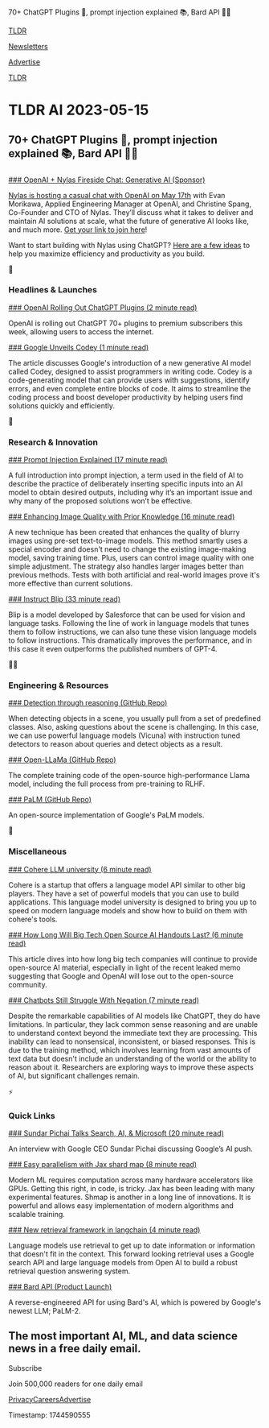 70+ ChatGPT Plugins 🔌, prompt injection explained 📚, Bard API 🧑‍💻

[TLDR](/)

[Newsletters](/newsletters)

[Advertise](https://advertise.tldr.tech/)

[TLDR](/)

# TLDR AI 2023-05-15

## 70+ ChatGPT Plugins 🔌, prompt injection explained 📚, Bard API 🧑‍💻

### 

[### OpenAI + Nylas Fireside Chat: Generative AI (Sponsor)](https://info.nylas.com/firesidechat-openai-registrationpage.html?utm_campaign=FY23Q2-TLDR-AI-OpenAI&amp;utm_medium=sponsoredemail&amp;utm_content=2023-05-15-Issue&amp;utm_source=tldr)

[Nylas is hosting a casual chat with OpenAI on May 17th](https://info.nylas.com/firesidechat-openai-registrationpage.html?utm_campaign=FY23Q2-TLDR-AI-OpenAI&utm_medium=sponsoredemail&utm_content=2023-05-15-Issue&utm_source=tldr) with Evan Morikawa, Applied Engineering Manager at OpenAI, and Christine Spang, Co-Founder and CTO of Nylas. They’ll discuss what it takes to deliver and maintain AI solutions at scale, what the future of generative AI looks like, and much more. [Get your link to join here](https://info.nylas.com/firesidechat-openai-registrationpage.html?utm_campaign=FY23Q2-TLDR-AI-OpenAI&utm_medium=sponsoredemail&utm_content=2023-05-15-Issue&utm_source=tldr)!

Want to start building with Nylas using ChatGPT? [Here are a few ideas](https://info.nylas.com/firesidechat-openai-registrationpage.html?utm_campaign=FY23Q2-TLDR-AI-OpenAI&utm_medium=sponsoredemail&utm_content=2023-05-15-Issue&utm_source=tldr) to help you maximize efficiency and productivity as you build.

🚀

### Headlines & Launches

[### OpenAI Rolling Out ChatGPT Plugins (2 minute read)](https://mashable.com/article/open-ai-rollout-chatgpt-plugins?utm_source=tldrai)

OpenAI is rolling out ChatGPT 70+ plugins to premium subscribers this week, allowing users to access the internet.

[### Google Unveils Codey (1 minute read)](https://9to5google.com/2023/05/10/google-codey-programming-generative-ai/?utm_source=tldrai)

The article discusses Google's introduction of a new generative AI model called Codey, designed to assist programmers in writing code. Codey is a code-generating model that can provide users with suggestions, identify errors, and even complete entire blocks of code. It aims to streamline the coding process and boost developer productivity by helping users find solutions quickly and efficiently.

🧠

### Research & Innovation

[### Prompt Injection Explained (17 minute read)](https://simonwillison.net/2023/May/2/prompt-injection-explained/?utm_source=tldrai)

A full introduction into prompt injection, a term used in the field of AI to describe the practice of deliberately inserting specific inputs into an AI model to obtain desired outputs, including why it’s an important issue and why many of the proposed solutions won’t be effective.

[### Enhancing Image Quality with Prior Knowledge (16 minute read)](https://arxiv.org/abs/2305.07015?utm_source=tldrai)

A new technique has been created that enhances the quality of blurry images using pre-set text-to-image models. This method smartly uses a special encoder and doesn't need to change the existing image-making model, saving training time. Plus, users can control image quality with one simple adjustment. The strategy also handles larger images better than previous methods. Tests with both artificial and real-world images prove it's more effective than current solutions.

[### Instruct Blip (33 minute read)](https://arxiv.org/abs/2305.06500?utm_source=tldrai)

Blip is a model developed by Salesforce that can be used for vision and language tasks. Following the line of work in language models that tunes them to follow instructions, we can also tune these vision language models to follow instructions. This dramatically improves the performance, and in this case it even outperforms the published numbers of GPT-4.

👨‍💻

### Engineering & Resources

[### Detection through reasoning (GitHub Repo)](https://github.com/OptimalScale/DetGPT?utm_source=tldrai)

When detecting objects in a scene, you usually pull from a set of predefined classes. Also, asking questions about the scene is challenging. In this case, we can use powerful language models (Vicuna) with instruction tuned detectors to reason about queries and detect objects as a result.

[### Open-LLaMa (GitHub Repo)](https://github.com/s-JoL/Open-Llama?utm_source=tldrai)

The complete training code of the open-source high-performance Llama model, including the full process from pre-training to RLHF.

[### PaLM (GitHub Repo)](https://github.com/conceptofmind/PaLM?utm_source=tldrai)

An open-source implementation of Google's PaLM models.

🎁

### Miscellaneous

[### Cohere LLM university (6 minute read)](https://docs.cohere.com/docs/llmu?utm_source=tldrai)

Cohere is a startup that offers a language model API similar to other big players. They have a set of powerful models that you can use to build applications. This language model university is designed to bring you up to speed on modern language models and show how to build on them with cohere's tools.

[### How Long Will Big Tech Open Source AI Handouts Last? (6 minute read)](https://www.technologyreview.com/2023/05/12/1072950/open-source-ai-google-openai-eleuther-meta/?utm_source=tldrai)

This article dives into how long big tech companies will continue to provide open-source AI material, especially in light of the recent leaked memo suggesting that Google and OpenAI will lose out to the open-source community.

[### Chatbots Still Struggle With Negation (7 minute read)](https://www.quantamagazine.org/ai-like-chatgpt-are-no-good-at-not-20230512/?utm_source=tldrai)

Despite the remarkable capabilities of AI models like ChatGPT, they do have limitations. In particular, they lack common sense reasoning and are unable to understand context beyond the immediate text they are processing. This inability can lead to nonsensical, inconsistent, or biased responses. This is due to the training method, which involves learning from vast amounts of text data but doesn't include an understanding of the world or the ability to reason about it. Researchers are exploring ways to improve these aspects of AI, but significant challenges remain.

⚡️

### Quick Links

[### Sundar Pichai Talks Search, AI, & Microsoft (20 minute read)](https://www.theverge.com/2023/5/12/23720731/google-io-2023-exclusive-sundar-pichai-search-generative-experience-ai-microsoft-bing-chatgpt?utm_source=tldrai)

An interview with Google CEO Sundar Pichai discussing Google’s AI push.

[### Easy parallelism with Jax shard map (8 minute read)](https://jax.readthedocs.io/en/latest/jep/14273-shard-map.html?utm_source=tldrai)

Modern ML requires computation across many hardware accelerators like GPUs. Getting this right, in code, is tricky. Jax has been leading with many experimental features. Shmap is another in a long line of innovations. It is powerful and allows easy implementation of modern algorithms and scalable training.

[### New retrieval framework in langchain (4 minute read)](https://python.langchain.com/en/latest/modules/chains/examples/flare.html?utm_source=tldrai)

Language models use retrieval to get up to date information or information that doesn't fit in the context. This forward looking retrieval uses a Google search API and large language models from Open AI to build a robust retrieval question answering system.

[### Bard API (Product Launch)](https://www.producthunt.com/posts/bard-api?utm_source=tldrai)

A reverse-engineered API for using Bard's AI, which is powered by Google's newest LLM; PaLM-2.

## The most important AI, ML, and data science news in a free daily email.

Subscribe

Join 500,000 readers for one daily email

[Privacy](/privacy)[Careers](https://jobs.ashbyhq.com/tldr.tech)[Advertise](/ai/advertise)

Timestamp: 1744590555